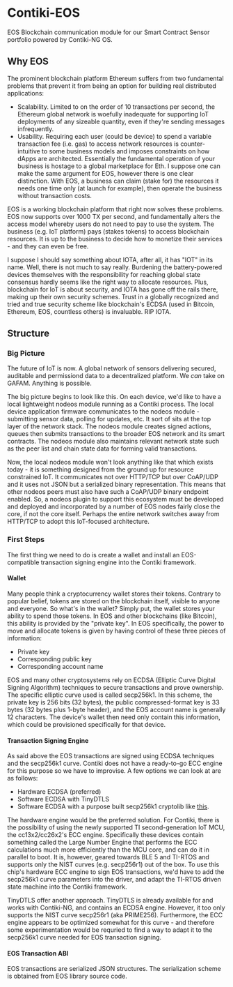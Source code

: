 # Contiki-EOS
EOS Blockchain communication module for our Smart Contract Sensor portfolio powered by Contiki-NG OS.

## Why EOS
The prominent blockchain platform Ethereum suffers from two fundamental problems that prevent it from being an option for building real distributed applications:
* Scalability. Limited to on the order of 10 transactions per second, the Ethereum global network is woefully inadequate for supporting IoT deployments of any sizeable quantity, even if they're sending messages infrequently.
* Usability. Requiring each user (could be device) to spend a variable transaction fee (i.e. gas) to access network resources is counter-intuitive to some business models and imposes constraints on how dApps are architected.  Essentially the fundamental operation of your business is hostage to a global marketplace for Eth.  I suppose one can make the same argument for EOS, however there is one clear distinction. With EOS, a business can claim (stake for) the resources it needs one time only (at launch for example), then operate the business without transaction costs.

EOS is a working blockchain platform that right now solves these problems.  EOS now supports over 1000 TX per second, and fundamentally alters the access model whereby users do not need to pay to use the system.  The business (e.g. IoT platform) pays (stakes tokens) to access blockchain resources. It is up to the business to decide how to monetize their services - and they can even be free.

I suppose I should say something about IOTA, after all, it has "IOT" in its name.  Well, there is not much to say really.  Burdening the battery-powered devices themselves with the responsibility for reaching global state consensus hardly seems like the right way to allocate resources.  Plus, blockchain for IoT is about security, and IOTA has gone off the rails there, making up their own security schemes.  Trust in a globally recognized and tried and true security scheme like blockchain's ECDSA (used in Bitcoin, Ethereum, EOS, countless others) is invaluable. RIP IOTA.

## Structure

### Big Picture

The future of IoT is now.  A global network of sensors delivering secured, auditable and permissiond data to a decentralized platform. We _can_ take on GAFAM.  Anything is possible.

The big picture begins to look like this.  On each device, we'd like to have a local lightweight nodeos module running as a Contiki process.  The local device application firmware communicates to the nodeos module - submitting sensor data, polling for updates, etc.  It sort of sits at the top layer of the network stack. The nodeos module creates signed actions, queues then submits transactions to the broader EOS network and its smart contracts. The nodeos module also maintains relevant network state such as the peer list and chain state data for forming valid transactions. 

Now, the local nodeos module won't look anything like that which exists today - it is something designed from the ground up for resource constrained IoT.  It communicates not over HTTP/TCP but over CoAP/UDP and it uses not JSON but a serialized binary representation.  This means that other nodeos peers must also have such a CoAP/UDP binary endpoint enabled.  So, a nodeos plugin to support this ecosystem must be developed and deployed and incorporated by a number of EOS nodes fairly close the core, if not the core itself.  Perhaps the entire network switches away from HTTP/TCP to adopt this IoT-focused architecture.

### First Steps

The first thing we need to do is create a wallet and install an EOS-compatible transaction signing engine into the Contiki framework.

#### Wallet

Many people think a cryptocurrency wallet stores their tokens. Contrary to popular belief, tokens are stored on the blockchain itself, visible to anyone and everyone.  So what's in the wallet?  Simply put, the wallet stores your ability to spend those tokens.  In EOS and other blockchains (like Bitcoin), this ability is provided by the "private key".  In EOS specifically, the power to move and allocate tokens is given by having control of these three pieces of information:
* Private key
* Corresponding public key
* Corresponding account name

EOS and many other cryptosystems rely on ECDSA (Elliptic Curve Digital Signing Algorithm) techniques to secure transactions and prove ownership.  The specific elliptic curve used is called secp256k1. In this scheme, the private key is 256 bits (32 bytes), the public compressed-format key is 33 bytes (32 bytes plus 1-byte header), and the EOS account name is generally 12 characters.  The device's wallet then need only contain this information, which could be provisioned specifically for that device.

#### Transaction Signing Engine

As said above the EOS transactions are signed using ECDSA techniques and the secp256k1 curve.  Contiki does not have a ready-to-go ECC engine for this purpose so we have to improvise.  A few options we can look at are as follows:
* Hardware ECDSA (preferred)
* Software ECDSA with TinyDTLS
* Software ECDSA with a purpose built secp256k1 cryptolib like [this](https://github.com/bitcoin-core/secp256k1 ).

The hardware engine would be the preferred solution.  For Contiki, there is the possibility of using the newly supported TI second-generation IoT MCU, the cc13x2/cc26x2's ECC engine.  Specifically these devices contain something called the Large Number Engine that performs the ECC calculations much more efficiently than the MCU core, and can do it in parallel to boot.  It is, however, geared towards BLE 5 and TI-RTOS and supports only the NIST curves (e.g. secp256r1) out of the box.  To use this chip's hardware ECC engine to sign EOS transactions, we'd have to add the secp256k1 curve parameters into the driver, and adapt the TI-RTOS driven state machine into the Contiki framework.

TinyDTLS offer another approach.  TinyDTLS is already available for and works with Contiki-NG, and contains an ECDSA engine.  However, it too only supports the NIST curve secp256r1 (aka PRIME256).  Furthermore, the ECC engine appears to be optimized somewhat for this curve - and therefore some experimentation would be requried to find a way to adapt it to the secp256k1 curve needed for EOS transaction signing.

#### EOS Transaction ABI

EOS transactions are serialized JSON structures.  The serialization scheme is obtained from EOS library source code.


